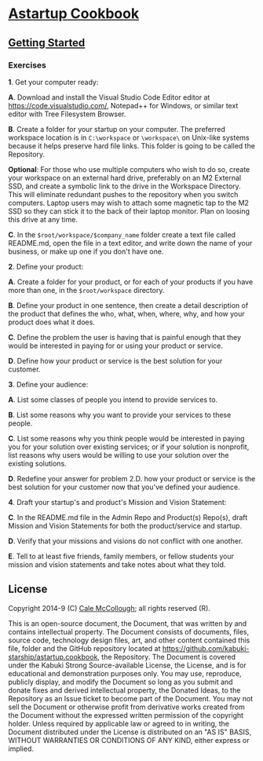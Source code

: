 # [Astartup Cookbook](../readme.md)

## [Getting Started](./readme.md)

### Exercises

**1**. Get your computer ready:

**A**. Download and install the Visual Studio Code Editor editor at <https://code.visualstudio.com/>, Notepad++ for Windows, or similar text editor with Tree Filesystem Browser.

**B**. Create a folder for your startup on your computer. The preferred workspace location is in `C:\workspace` or `\workspace\` on Unix-like systems because it helps preserve hard file links. This folder is going to be called the Repository.

**Optional**: For those who use multiple computers who wish to do so, create your workspace on an external hard drive, preferably on an M2 External SSD, and create a symbolic link to the drive in the Workspace Directory. This will eliminate redundant pushes to the repository when you switch computers. Laptop users may wish to attach some magnetic tap to the M2 SSD so they can stick it to the back of their laptop monitor. Plan on loosing this drive at any time.

**C**. In the `$root/workspace/$company_name` folder create a text file called README.md, open the file in a text editor, and write down the name of your business, or make up one if you don't have one.

**2**. Define your product:

**A**. Create a folder for your product, or for each of your products if you have more than one, in the `$root/workspace` directory.

**B**. Define your product in one sentence, then create a detail description of the product that defines the who, what, when, where, why, and how your product does what it does.

**C**. Define the problem the user is having that is painful enough that they would be interested in paying for or using your product or service.

**D**. Define how your product or service is the best solution for your customer.

**3**. Define your audience:    

**A**. List some classes of people you intend to provide services to.

**B**. List some reasons why you want to provide your services to these people.

**C**. List some reasons why you think people would be interested in paying you for your solution over existing services; or if your solution is nonprofit, list reasons why users would be willing to use your solution over the existing solutions.

**D**. Redefine your answer for problem 2.D. how your product or service is the best solution for your customer now that you've defined your audience.

**4**. Draft your startup's and product's Mission and Vision Statement:

**C**. In the README.md file in the Admin Repo and Product(s) Repo(s), draft Mission and Vision Statements for both the product/service and startup.

**D**. Verify that your missions and visions do not conflict with one another.

**E**. Tell to at least five friends, family members, or fellow students your mission and vision statements and take notes about what they told.

## License

Copyright 2014-9 (C) [Cale McCollough](https://calemccollough.github.io); all rights reserved (R).

This is an open-source document, the Document, that was written by and contains intellectual property. The Document consists of documents, files, source code, technology design files, art, and other content contained this file, folder and the GitHub repository located at <https://github.com/kabuki-starship/astartup.cookbook>, the Repository. The Document is covered under the Kabuki Strong Source-available License, the License, and is for educational and demonstration purposes only. You may use, reproduce, publicly display, and modify the Document so long as you submit and donate fixes and derived intellectual property, the Donated Ideas, to the Repository as an Issue ticket to become part of the Document. You may not sell the Document or otherwise profit from derivative works created from the Document without the expressed written permission of the copyright holder. Unless required by applicable law or agreed to in writing, the Document distributed under the License is distributed on an "AS IS" BASIS, WITHOUT WARRANTIES OR CONDITIONS OF ANY KIND, either express or implied.
